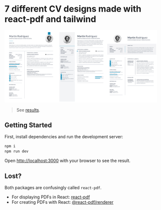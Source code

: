# 7 different CV designs made with react-pdf and tailwind

<a href="./public" align="center">
  <img src="public/results/cvs.png">
</a>

> See [results](https://github.com/Spacey4K/react-pdf-cv/tree/main/public/results).
## Getting Started

First, install dependencies and run the development server:

```bash
npm i
npm run dev
```

Open [http://localhost:3000](http://localhost:3000) with your browser to see the result.


## Lost?
Both packages are confusingly called `react-pdf`.
- For displaying PDFs in React: [react-pdf](https://github.com/wojtekmaj/react-pdf)
- For creating PDFs with React: [@react-pdf/renderer](https://github.com/diegomura/react-pdf)
